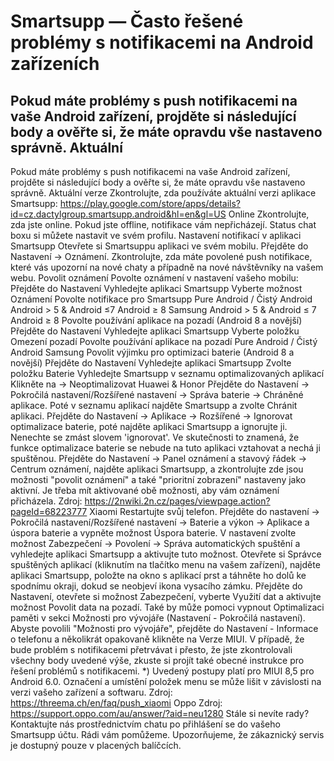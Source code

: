 # Smartsupp — Často řešené problémy s notifikacemi na Android zařízeních
## Pokud máte problémy s push notifikacemi na vaše Android zařízení, projděte si následující body a ověřte si, že máte opravdu vše nastaveno správně. Aktuální
Pokud máte problémy s push notifikacemi na vaše Android zařízení, projděte si následující body a ověřte si, že máte opravdu vše nastaveno správně.
Aktuální verze
Zkontrolujte, zda používáte aktuální verzi aplikace Smartsupp: https://play.google.com/store/apps/details?id=cz.dactylgroup.smartsupp.android&hl=en&gl=US
Online
Zkontrolujte, zda jste online. Pokud jste offline, notifikace vám nepřicházejí. Status chat boxu si můžete nastavit ve svém profilu.
Nastavení notifikací v aplikaci Smartsupp
Otevřete si Smartsuppu aplikaci ve svém mobilu. Přejděte do Nastavení -> Oznámení. Zkontrolujte, zda máte povolené push notifikace, které vás upozorní na nové chaty a případně na nové návštěvníky na vašem webu.
Povolit oznámení
Povolte oznámení v nastavení vašeho mobilu:
Přejděte do Nastavení 
Vyhledejte aplikaci Smartsupp
Vyberte možnost Oznámení 
Povolte notifikace pro Smartsupp
Pure Android / Čistý Android
Android > 5 & Android ≤7
Android ≥ 8
Samsung
Android > 5 & Android ≤ 7
Android ≥ 8
Povolte používání aplikace na pozadí (Android 8 a novější)
Přejděte do Nastavení 
Vyhledejte aplikaci Smartsupp
Vyberte položku Omezení pozadí 
Povolte používání aplikace na pozadí
Pure Android / Čistý Android
Samsung
Povolit výjimku pro optimizaci baterie (Android 8 a novější)
Přejděte do Nastavení 
Vyhledejte aplikaci Smartsupp
Zvolte položku Baterie 
Vyhledejte Smartsupp v seznamu optimalizovaných aplikací 
Klikněte na -> Neoptimalizovat 
Huawei & Honor
Přejděte do Nastavení -> Pokročilá nastavení/Rozšířené nastavení -> Správa baterie -> Chráněné aplikace. Poté v seznamu aplikací najděte Smartsupp a zvolte Chránit aplikaci. 
Přejděte do Nastavení -> Aplikace -> Rozšířené -> Ignorovat optimalizace baterie, poté najděte aplikaci Smartsupp a ignorujte ji. Nenechte se zmást slovem 'ignorovat'. Ve skutečnosti to znamená, že funkce optimalizace baterie se nebude na tuto aplikaci vztahovat a nechá ji spuštěnou. 
Přejděte do Nastavení -> Panel oznámení a stavový řádek -> Centrum oznámení, najděte aplikaci Smartsupp, a zkontrolujte zde jsou možnosti "povolit oznámení" a také "prioritní zobrazení" nastaveny jako aktivní. Je třeba mít aktivované obě možnosti, aby vám oznámení přicházela. 
Zdroj: https://2nwiki.2n.cz/pages/viewpage.action?pageId=68223777
Xiaomi
Restartujte svůj telefon. 
Přejděte do nastavení -> Pokročilá nastavení/Rozšířené nastavení -> Baterie a výkon -> Aplikace a úspora baterie a vypněte možnost Úspora baterie. 
V nastavení zvolte možnost Zabezpečení -> Povolení -> Správa automatických spuštění a vyhledejte aplikaci Smartsupp a aktivujte tuto možnost.
Otevřete si Správce spuštěných aplikací (kliknutím na tlačítko menu na vašem zařízení), najděte aplikaci Smartsupp, položte na okno s aplikací prst a táhněte ho dolů ke spodnímu okraji, dokud se neobjeví ikona vysacího zámku.
Přejděte do Nastavení, otevřete si možnost Zabezpečení, vyberte Využití dat a aktivujte možnost Povolit data na pozadí.
Také by může pomoci vypnout Optimalizaci paměti v sekci Možnosti pro vývojáře (Nastavení - Pokročilá nastavení). Abyste povolili "Možnosti pro vývojáře", přejděte do Nastavení - Informace o telefonu a několikrát opakovaně klikněte na Verze MIUI. 
V případě, že bude problém s notifikacemi přetrvávat i přesto, že jste zkontrolovali všechny body uvedené výše, zkuste si projít také obecné instrukce pro řešení problémů s notifikacemi.
*) Uvedený postupy platí pro MIUI 8,5 pro Android 6.0. Označení a umístění položek menu se může lišit v závislosti na verzi vašeho zařízení a softwaru.
Zdroj: https://threema.ch/en/faq/push_xiaomi
Oppo
Zdroj: https://support.oppo.com/au/answer/?aid=neu1280
Stále si nevíte rady? Kontaktujte nás prostřednictvím chatu po přihlášení se do vašeho Smartsupp účtu. Rádi vám pomůžeme. Upozorňujeme, že zákaznický servis je dostupný pouze v placených balíčcích.

